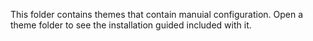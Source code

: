 This folder contains themes that contain manuial configuration. Open a theme folder to see the installation guided included with it.